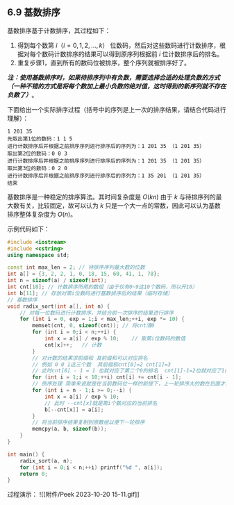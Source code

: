 ## 6.9 基数排序

基数排序基于计数排序，其过程如下：

1. 得到每个数第 $i （i=0,1,2,...,k）$ 位数码，然后对这些数码进行计数排序，根据对每个数码计数排序的结果可以得到原序列根据前 $i$ 位计数排序后的排名。
2. 重复步骤1，直到所有的数码位被排序，整个序列就被排序好了。

***注：使用基数排序时，如果待排序列中有负数，需要选择合适的处理负数的方式（一种不错的方式是将每个数加上最小负数的绝对值，这时得到的新序列就不存在负数了）***。

下面给出一个实际排序过程（括号中的序列是上一次的排序结果，请结合代码进行理解）：

```
1 201 35
先取出第1位的数码：1 1 5
进行计数排序后并根据之前排序序列进行排序后的序列为：1 201 35 （1 201 35）
取出第2位的数码：0 0 3
进行计数排序后并根据之前排序序列进行排序后的序列为：1 201 35 （1 201 35）
取出第3位的数码：0 2 0
进行计数排序后并根据之前排序序列进行排序后的序列为：1 35 201 （1 201 35）
结束
```



基数排序是一种稳定的排序算法。其时间复杂度是 $O(kn)$ 由于 $k$ 与待排序列的最大数有关，比较固定，故可以认为 $k$ 只是一个大一点的常数，因此可以认为基数排序整体复杂度为 $O(n)$。

示例代码如下：

```cpp
#include <iostream>
#include <cstring>
using namespace std;

const int max_len = 2; // 待排序序列最大数的位数
int a[] = {3, 2, 2, 1, 0, 18, 15, 60, 41, 1, 78};
int n = sizeof(a) / sizeof(int);
int cnt[10]; // 计数排序所用的数组（由于仅有0~9这10个数码，所以开10）
int b[11]; // 存放对第i位数码进行基数排序后的结果（临时存储）
// 基数排序
void radix_sort(int a[], int n) {
    // 对每一位数码进行计数排序，并结合前一次排序的结果进行排序
    for (int i = 0, exp = 1;i < max_len;++i, exp *= 10) {
        memset(cnt, 0, sizeof(cnt)); // 将cnt清0
        for (int i = 0;i < n;++i) {
            int x = a[i] / exp % 10;    // 取第i位数码的数值
            cnt[x]++;   // 计数
        }
        // 对计数的结果求前缀和 其前缀和可以对应排名
        // 例如 0 0 1这三个数  其前缀和cnt[0]=2 cnt[1]=3
        // 此时cnt[0] - 1 = 1 也就对应了第二个0的排名  cnt[1]-1=2也就对应了1的排名
        for (int i = 1;i < 10;++i) cnt[i] += cnt[i - 1];
        // 倒序处理 简单来说就是在当前数码位一样的前提下，上一轮排序大的数在后面才能保证基数排序正确性
        for (int i = n - 1;i >= 0;--i) {
            int x = a[i] / exp % 10;
            // 此时 --cnt[x]就是第i个数对应的当前排名
            b[--cnt[x]] = a[i];
        }
        // 将当前排序结果复制到原数组以便下一轮排序
        memcpy(a, b, sizeof(b));
    }
}

int main() {
    radix_sort(a, n);
    for (int i = 0;i < n;++i) printf("%d ", a[i]);
    return 0;
}
```

过程演示：
![[附件/Peek 2023-10-20 15-11.gif]]